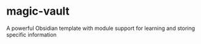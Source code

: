 # magic-vault
A powerful Obsidian template with module support for learning and storing specific information
